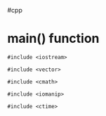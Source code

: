 #cpp
# main() function
```
#include <iostream>

#include <vector>

#include <cmath>

#include <iomanip>

#include <ctime>
```